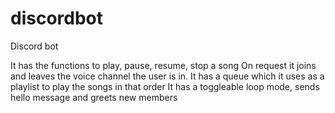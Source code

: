 # discordbot

Discord bot

It has the functions to play, pause, resume, stop a song
On request it joins and leaves the voice channel the user is in.
It has a queue which it uses as a playlist to play the songs in that order
It has a toggleable loop mode, sends hello message and greets new members
